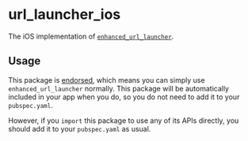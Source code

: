 # url\_launcher\_ios

The iOS implementation of [`enhanced_url_launcher`][1].

## Usage

This package is [endorsed][2], which means you can simply use `enhanced_url_launcher`
normally. This package will be automatically included in your app when you do,
so you do not need to add it to your `pubspec.yaml`.

However, if you `import` this package to use any of its APIs directly, you
should add it to your `pubspec.yaml` as usual.

[1]: https://pub.dev/packages/enhanced_url_launcher
[2]: https://flutter.dev/docs/development/packages-and-plugins/developing-packages#endorsed-federated-plugin
